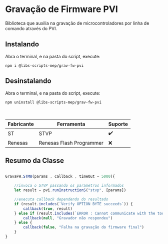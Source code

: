 # Gravação de Firmware PVI

Biblioteca que auxilia na gravação de microcontroladores por linha de comando através do PVI.

## Instalando

Abra o terminal, e na pasta do script, execute:

```
npm i @libs-scripts-mep/grav-fw-pvi
```

## Desinstalando

Abra o terminal, e na pasta do script, execute:

```
npm uninstall @libs-scripts-mep/grav-fw-pvi
```

<br>

| Fabricante | Ferramenta               | Suporte |
| ---------- | ------------------------ | ------- |
| ST         | STVP                     | ✔️       |
| Renesas    | Renesas Flash Programmer | ❌       |

## Resumo da Classe

```js

GravaFW.STM8(params , callback , timeOut = 5000){

    //invoca o STVP passando os parametros informados
    let result = pvi.runInstructionS("stvp", [params])

    //executa callback dependendo do resultado
    if (result.includes(`Verify OPTION BYTE succeeds`)) {
        callback(true, result)
    } else if (result.includes(`ERROR : Cannot communicate with the tool`)) {
        callback(null, "Gravador não respondeu")
    } else {
        callback(false, "Falha na gravação do firmware final")
    }
}

```

